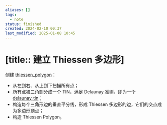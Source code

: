 ```yaml
---
aliases: []
tags:
  - note
status: finished
created: 2024-02-10 00:37
last_modified: 2025-01-08 10:45
---
```


# [title:: 建立 Thiessen 多边形]

创建 [thiessen_polygon](thiessen_polygon.md)：

- 从左到右、从上到下扫描所有点；
- 所有点被三角剖分成一个 TIN，满足 Delaunay 准则，即为一个 [delaunay_tin](delaunay_tin.md)；
- 构造每个三角形边的垂直平分线，形成 Thiessen 多边形的边，它们的交点成为多边形顶点；
- 构造 Thiessen Polygon。
